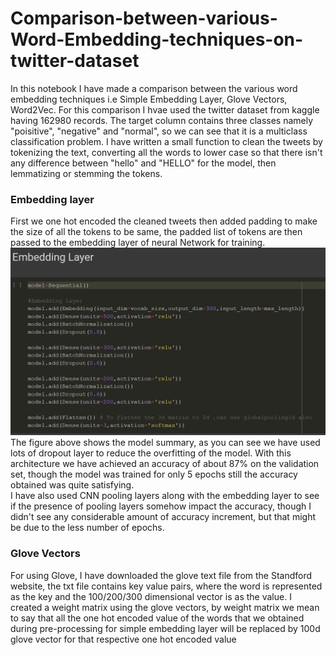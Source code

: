 # Comparison-between-various-Word-Embedding-techniques-on-twitter-dataset

In this notebook I have made a comparison between the various word embedding techniques i.e Simple Embedding Layer, Glove Vectors, Word2Vec. For this comparison I hvae used the twitter dataset from kaggle having 162980 records. The target column contains three classes namely "poisitive", "negative" and "normal", so we can see that it is a multiclass classification problem. I have written a small function to clean the tweets by tokenizing the text, converting all the words to lower case so that there isn't any difference between "hello" and "HELLO" for the model, then lemmatizing or stemming the tokens.
<h3> Embedding layer</h3>
First we one hot encoded the cleaned tweets then added padding to make the size of all the tokens to be same, the padded list of tokens are then passed to the embedding layer of neural Network for training.<br>
<img src="https://github.com/nilay121/Comparison-between-various-Word-Embedding-techniques-on-twitter-dataset/blob/main/embedding%20layer%20.png" height="300px" width="600px"><br>
The figure above shows the model summary, as you can see we have used lots of dropout layer to reduce the overfitting of the model. With this architecture we have achieved an accuracy of about 87% on the validation set, though the model was trained for only 5 epochs still the accuracy obtained was quite satisfying.<br>
I have also used CNN pooling layers along with the embedding layer to see if the presence of pooling layers somehow impact the accuracy, though I didn't see any considerable amount of accuracy increment, but that might be due to the less number of epochs.<br>
<h3> Glove Vectors </h3>
For using Glove, I have downloaded the glove text file from the Standford website, the txt file contains key value pairs, where the word is represented as the key and the 100/200/300 dimensional vector is as the value. I created a weight matrix using the glove vectors, by weight matrix we mean to say that all the one hot encoded value of the words that we obtained during pre-processing for simple embedding layer will be replaced by 100d glove vector for that respective one hot encoded value


